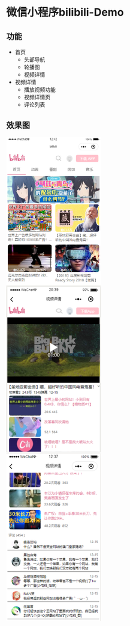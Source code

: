# 微信小程序bilibili-Demo

## 功能
+ 首页  
  - 头部导航
  - 轮播图
  - 视频详情 
+ 视频详情  
  - 播放视频功能
  - 视频详情页 
  - 评论列表 

## 效果图
  <img src="images/index.png" width="50%">
  <img src="images/detail.png" width="50%">
  <img src="images/comment.png" width="50%">


